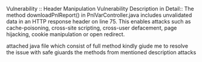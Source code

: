 Vulnerability :: Header Manipulation
Vulnerability Description in Detail:: The method downloadPnlReport() in PnlVarController.java includes unvalidated data in an HTTP response header on line 75. This enables attacks such as cache-poisoning, cross-site scripting, cross-user defacement, page hijacking, cookie manipulation or open redirect.

attached java file which consist of full method kindly giude me to resolve the issue with safe giuards the methods from mentioned description attacks


